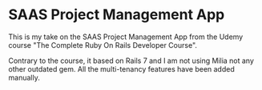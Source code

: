 # SAAS Project Management App

This is my take on the SAAS Project Management App from the Udemy course "The Complete Ruby On Rails Developer Course". 

Contrary to the course, it based on Rails 7 and I am not using Milia not any other outdated gem. 
All the multi-tenancy features have been added manually. 